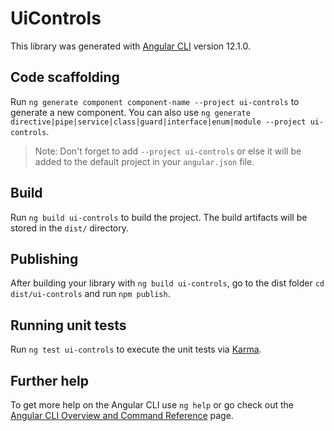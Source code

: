 # UiControls

This library was generated with [Angular CLI](https://github.com/angular/angular-cli) version 12.1.0.

## Code scaffolding

Run `ng generate component component-name --project ui-controls` to generate a new component. You can also use `ng generate directive|pipe|service|class|guard|interface|enum|module --project ui-controls`.
> Note: Don't forget to add `--project ui-controls` or else it will be added to the default project in your `angular.json` file. 

## Build

Run `ng build ui-controls` to build the project. The build artifacts will be stored in the `dist/` directory.

## Publishing

After building your library with `ng build ui-controls`, go to the dist folder `cd dist/ui-controls` and run `npm publish`.

## Running unit tests

Run `ng test ui-controls` to execute the unit tests via [Karma](https://karma-runner.github.io).

## Further help

To get more help on the Angular CLI use `ng help` or go check out the [Angular CLI Overview and Command Reference](https://angular.io/cli) page.
